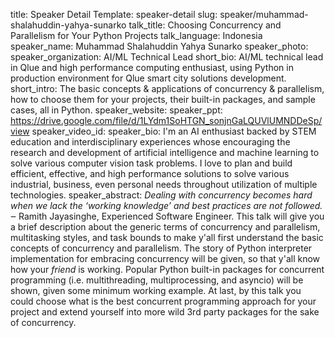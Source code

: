 title: Speaker Detail
Template: speaker-detail
slug: speaker/muhammad-shalahuddin-yahya-sunarko
talk_title: Choosing Concurrency and Parallelism for Your Python Projects
talk_language: Indonesia
speaker_name: Muhammad Shalahuddin Yahya Sunarko
speaker_photo: 
speaker_organization: AI/ML Technical Lead
short_bio: AI/ML technical lead in Qlue and high performance computing enthusiast, using Python in production environment for Qlue smart city solutions development.
short_intro: The basic concepts & applications of concurrency & parallelism, how to choose them for your projects, their built-in packages, and sample cases, all in Python.
speaker_website: 
speaker_ppt: https://drive.google.com/file/d/1LYdm1SoHTGN_sonjnGaLQUVlUMNDDeSp/view
speaker_video_id: 
speaker_bio: I'm an AI enthusiast backed by STEM education and interdisciplinary experiences whose encouraging the research and development of artificial intelligence and machine learning to solve various computer vision task problems. I love to plan and build efficient, effective, and high performance solutions to solve various industrial, business, even personal needs throughout utilization of multiple technologies.
speaker_abstract: _Dealing with concurrency becomes hard when we lack the ‘working knowledge’ and best practices are not followed._ ‒ Ramith Jayasinghe, Experienced Software Engineer. 
    This talk will give you a brief description about the generic terms of concurrency and parallelism, multitasking styles, and task bounds to make y'all first understand the basic concepts of concurrency and parallelism. The story of Python interpreter implementation for embracing concurrency will be given, so that y'all know how your _friend_ is working. Popular Python built-in packages for concurrent programming (i.e. multithreading, multiprocessing, and asyncio) will be shown, given some minimum working example. At last, by this talk you could choose what is the best concurrent programming approach for your project and extend yourself into more wild 3rd party packages for the sake of concurrency.
